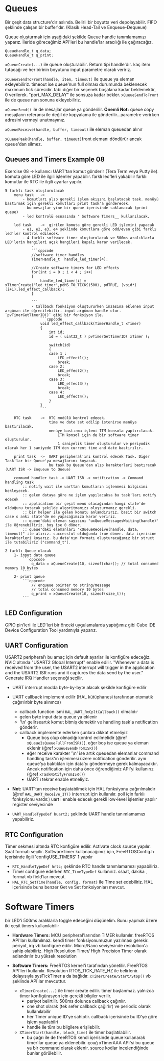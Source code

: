# Queues

Bir çeşit data structure'dır aslında. Belirli bir boyutta veri depolayabilir. FIFO şeklinde çalışan bir buffer'dır. (Klasik Head-Tail ve Enqueue-Dequeue)

Queue oluşturmak için aşağıdaki şekilde Queue handle tanımlamamızı yaparız. İleride göreceğimiz API'leri bu handle'lar aracılığı ile çağıracağız.
```cppcode
QueueHandle_t q_data;
QueueHandle_t q_print;
```

`xQueueCreate(...)` ile queue oluşturabilir. Return tipi handle'dır. kaç item tutacağı ve her birinin boyutunu input parametre olarak veririz.

`xQueueSendToFront(handle, item, timeout)` ile queue ya eleman ekleyebiliriz. timeout ise queue'nun full olması durumunda beklenecek maximum tick süresidir. tabi diğer bir seçenek boşalana kadar beklemektir, 0 verilerek. "port_MAX_DELAY" ile sonsuza kadar bekler. `xQueueSendToFront` ile de queue nun sonuna ekleyebiliriz. 

`xQueueSend()` ile de mesajlar queue ya gönderilir. **Önemli Not:** queue copy mesajların referansı ile değil de kopyalama ile gönderilir...parametre verirken adresini vermeyi unutmayınız.


`xQueueReceive(handle, buffer, timeout)` ile eleman queuedan alınır 

`xQueuePeek(handle, buffer, timeout)`front elemanı döndürür ancak queue'dan silmez.

## Queues and Timers Example 08

Exercise 08 -> kullanıcı UART'tan komut gönderir (Tera Term veya Putty ile).
                komuta göre LED ile ilgili işlemler yapabilir. farklı led'leri yakabilir
                farklı komutlar ile RTC ile ilgili ayarlar yapılır.

    5 farklı task oluşturulacak
        menu task   ->  
            - komutları alıp gerekli işlem akışını başlatacak task. menüyü bastırmak için gerekli komutları print task'a gönderecek.
            - bu mesajlar yine bir queue içerisinde saklanacak (print queue)
            - led kontrolü esnasında " Software Timers__ kullanılacak.
        
        led task    ->  girilen komuta göre gerekli LED işlemini yapacak
            - e1, e2, e3, e4 şeklinde komutlara göre odd/even gibi farklı led'ler kontrol edilecek.
            - 4 farklı software timer oluşturulacak ve 500ms aralıklarla LED'lerin hangileri açık hangileri kapalı karar verilecek. 
                - 
                ```cppcode
                //software timer handles 
                TimerHandle_t  handle_led_timer[4];

                //Create software timers for LED effects
	            for(int i = 0 ; i < 4 ; i++)
                {
		            handle_led_timer[i] = xTimerCreate("led_timer",pdMS_TO_TICKS(500), pdTRUE, (void*)(i+1),led_effect_callback);
                }

                ```
                - Callback fonksiyon oluştururken imzasına eklenen input argüman ile öğrenilebilir. input argüman handle olur. `pvTimerGetTimerID()` gibi bir fonksiyon ile.
                    ```cppcode
                    void led_effect_callback(TimerHandle_t xTimer)
                    {
                        int id;
                        id = ( uint32_t ) pvTimerGetTimerID( xTimer );

                        switch(id)
                        {
                        case 1 :
                            LED_effect1();
                            break;
                        case 2:
                            LED_effect2();
                            break;
                        case 3:
                            LED_effect3();
                            break;
                        case 4:
                            LED_effect4();
                        }
                    }
                    ```

        RTC task    ->  RTC modülü kontrol edecek.
                        time ve date set edilip istenirse menüye bastırılacak.
                        menüye bastırma işlemi ITM konsola yaptırılacak.
                            ITM konsol için de bir software timer oluşturulur.
                            1 saniyelik timer oluşturulur ve periyodik olarak her 1 saniyede ITM'den current time and date bastırılır.

        print task  ->  UART peripheral'ını kontrol edecek Task. Diğer Task'lar bir Queue'ya mesajlarını koyacak.
                        bu task bu Queue'dan alıp karakterleri bastıracak (UART ISR -> Enqueue to Queue)
                        
        command handler task -> UART_ISR -> notification -> Command handling task
            :: notify wait ile uarttan komutların işlenmesi bilgisini bekleyecek.
            :: gelen dataya göre ne işlem yapılacaksa bu task'ları notify edecek
            :: application bir çeşit menü olacağından hangi state'de olduğunu tutacak şekilde algoritmamızı oluşturmamız gerekli.
            :: bir helper ile gelen komutu anlamdırırız. basit bir switch case o anki state'de ne yapacağımıza karar veririz.
            :: queue'daki eleman sayısını "uxQueueMessagesWaiting(handle)" ile öğrenebiliriz. boş ise 0 döner.
            :: queue'daki elemanları "xQueueReceive(handle, data, timeout)" ile alırız. successful olduğunda true döner. data içerisine karakterleri koyarız. bu data'nın formatı oluşturacağımız bir struct ile tutabiliriz ("command_t").
    
    2 farklı Queue olacak
        1- input data queue
            ```cppcode
                q_data = xQueueCreate(10, sizeof(char)); // total consumed memory 10 bytes
            ```
        2- print queue
            ```cppcode
                // enqueue pointer to string/message
                // total consumed memory 10 bytes
                q_print = xQueueCreate(10, sizeof(size_t));
            ```
## LED Configuration

GPIO pin'leri ile LED'leri bir önceki uygulamalarda yaptığımız gibi Cube IDE Device Configuration Tool yardımıyla yaparız.

## UART Configuration

USART2 peripheral'ı bu amaç için default ayarlar ile konfigüre edeceğiz. NVIC altında "USART2 Global Interrupt" enable edilir. 
"Whenever a data is received from the user, the USART2 interrupt will trigger in the application and the USART2 ISR runs and it captures the data send by the user." Generate IRQ Handler seçeneği seçilir.
- UART interrupt modda byte-by-byte alacak şekilde konfigüre edilir
- UART callback implement edilir (HAL kütüphanesi tarafından otomatik çağırılırbir byte alınınca)
    - callback function ismi `HAL_UART_RxCpltCallback()` olmalıdır
    - gelen byte input data queue ya eklenir
    - '\n' gelirseartık komut bitmiş demektir ve handling task'a notification gönderir.
    - callback implemente ederken şunlara dikkat etmeliyiz
        - Queue boş olup olmadığı kontrol edilmelidir (@ref `xQueueIsQueueFullFromISR()`). eğer boş ise queue ya eleman eklenir (@ref `xQueueSendFromISR()`)
        - eğer receive karakter '\n' ise artık queuedan elemanlar command handling task'ın işlenmesi üzere notification gönderilir. aynı queue'ya baktıkları için data'yı göndermeye gerek kalmayacaktır. Ancak notification için daha önce öğrendiğimiz API'yi kullanırız (@ref `xTaskNotifyFromISR()`)
        - UART ı tekrar enable etmeliyiz.

- **Not:** UART'tan receive başlatabilmek için HAL fonksiyonu çağırılmalıdır (@ref `HAL_UART_Receive_IT()` interrupt için kullanılır. poll için farklı fonksyionu vardır.) uart ı enable edecek gerekli low-level işlemler yapılır register seviyesinde
- `UART_HandleTypeDef huart2;` şeklinde UART handle tanımlamamızı yapabiliriz.


## RTC Configuration

Timer sekmesi altında RTC konfigüre edilir. Activate clock source yapılır. Saat formatı seçilir.
SoftwareTimer kullanacağımız için, FreeRTOSConfig.h içerisinde ilgili 'configUSE_TIMERS' 1 yapılır 
- `RTC_HandleTypeDef hrtc;` şeklinde RTC handle tanımlamamızı yapabiliriz.
- Timer configure ederken `RTC_TimeTypeDef` kullanırız. ssaat, dakika , format vb field'lar mevcut.
- `HAL_RTC_SetTime(handle, config, format)` ile Time set edebiliriz. HAL içerisinde buna benzer Get ve Set fonksiyonları mevcut.


# Software Timers

bir LED'i 500ms aralıklarla toggle edeceğini düşünelim. Bunu yapmak üzere iki çeşit timers kullanılabilir

- **Hardware Timers:** MCU peripheral'larından TIMER kullanılır. freeRTOS API'ları kullanılmaz. kendi timer fonksiyonumuzun yazılması gerekir. periyot, irq vb konfigüre edilir. Micro/Nano seviyesinde resolution'a sahip olabiliriz. High Resolution Timer/ High Precision Timer olarak adlandırılır bu yüksek resolution

- **Software Timers:** FreeRTOS kernel'i tarafından yönetilir. FreeRTOS API'leri kullanılır. Resolution RTOS_TICK_RATE_HZ ile belirlenir. dolayısıyla sysTickTimer a da bağlıdır. `xTimerCreate/Start/Stop()` vb şeklinde API'lar mevcuttur.
    - `xTimerCreate(...)` ile timer create edilir. timer başlanmaz. yalnızca timer konfigürasyon için gerekli bilgiler verilir.
        - periyot belirtilir. 500ms dolunca callback çağırılır.
        - one shot olarak (tek sefer callback çağırlır) ve periodic olarak kullanılabilir
        - her Timer unique ID'ye sahiptir. callback içerisinde bu ID'ye göre işlem yapılabilri
        - handle ile tüm bu bilgilere erişilebilir.
    - `XTimerStart(handle, block_time)` ile timer başlatılabilir.
        - bu çağrı ile de freeRTOS kendi içerisinde queue kullanarak timer'lar queue ya eklenebilir. çouğ xTimerAAA API'si bu queue ya bir command olarak eklenir. source kodlar incelendiğinde bunlar görülebilir.